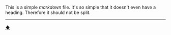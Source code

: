 This is a simple *markdown* file.
It's so simple that it doesn't even have a heading.
Therefore it should not be split.

---

[🡅](./toc.md)